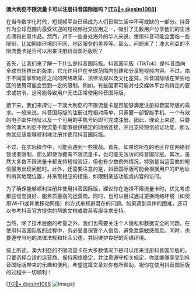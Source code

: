 **澳大利亞不限流量卡可以注册抖音国际版吗？[[TG💪+ @esim1088](https://t.me/s/esim1088)]**

在当今数字化时代，短视频平台已经成为人们日常生活中不可或缺的一部分。抖音作为全球范围内最受欢迎的短视频社交应用之一，吸引了无数用户分享他们的生活点滴和创意作品。然而，对于一些身处海外的华人来说，使用抖音可能会面临一些限制，比如网络环境的不同、地区服务的差异等。那么，问题来了：澳大利亞的不限流量卡是否可以用来注册抖音国际版呢？

首先，让我们来了解一下什么是抖音国际版。抖音国际版（TikTok）是抖音面向全球市场推出的版本，它允许用户在全球范围内创建和分享短视频内容。不过，由于不同国家和地区之间的网络政策、法律法规以及文化差异，抖音国际版在某些地区的使用可能会受到一定的限制。例如，有些国家可能对社交媒体平台有特定的要求或禁令，这可能导致用户无法正常使用抖音国际版。

接下来，我们来探讨一下澳大利亞的不限流量卡是否能够满足注册抖音国际版的需求。一般来说，抖音国际版的注册过程相对简单，只需要一部智能手机、一个有效的电子邮件地址以及一个可用的手机号码即可完成注册。因此，理论上来说，只要你的澳大利亞不限流量卡能够提供稳定的网络连接，并且支持短信验证功能，那么你就应该能够顺利地注册并使用抖音国际版。

不过，在实际操作中，可能会遇到一些挑战。首先，如果你所在的地区存在网络封锁或者限制，那么即使你拥有不限流量卡，也可能无法访问抖音国际版。其次，虽然大多数不限流量卡都支持短信验证，但也有少数例外情况，特别是当运营商的短信服务出现问题时。此外，还需要注意的是，抖音国际版可能会根据用户的IP地址判断其地理位置，并采取相应的措施，如限制某些功能或内容的访问。

为了确保能够顺利注册并使用抖音国际版，建议你在选择不限流量卡时，优先考虑那些信誉良好、服务质量高的运营商。同时，也可以尝试通过更换网络环境（如使用Wi-Fi或其他移动网络）的方式来规避潜在的问题。如果遇到具体的困难，还可以参考抖音官方提供的帮助文档或联系客服寻求支持。

当然，除了技术层面的考量之外，我们也需要关注个人隐私和数据安全的问题。在使用抖音国际版的过程中，务必妥善保管个人信息，避免泄露敏感信息。同时，也要遵守当地的法律法规和社会公德，共同维护良好的网络环境。

综上所述，澳大利亞的不限流量卡在大多数情况下是可以用来注册抖音国际版的。只要选择合适的运营商、保持网络稳定，并注意遵守相关规定，你就能够享受到抖音国际版带来的乐趣和便利。希望这篇文章对你有所帮助，祝你在使用抖音国际版的过程中一切顺利！

[[TG💪+ @esim1088](https://t.me/s/esim1088) ![Image](https://i.postimg.cc/4NQfJmqS/Snipaste-2025-05-13-00-14-12.png)]